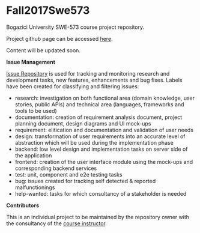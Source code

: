 # Fall2017Swe573
Bogazici University SWE-573 course project repository.

Project github page can be accessed [here](https://huseyin-kilic.github.io/Fall2017Swe573/).

Content will be updated soon.



**Issue Management**

[Issue Repository](https://github.com/Mephala/Fall2016Swe573_healthTracker/issues) is used for tracking and monitoring research and development tasks, new features, enhancements and bug fixes. Labels have been created for classifying and filtering issues:
* research: investigation on both functional area (domain knowledge, user stories, public APIs) and technical area (languages, frameworks and tools to be used)  
* documentation: creation of requirement analysis document, project planning document, design diagrams and UI mock-ups
* requirement: elitication and documentation and validation of user needs
* design: transformation of user requirements into an accurate level of abstraction which will be used during the implementation phase
* backend: low level design and implementation tasks on server side of the application
* frontend: creation of the user interface module using the mock-ups and corresponding backend services
* test: unit, component and e2e testing tasks
* bug: issues created for tracking self detected & reported malfunctionings
* help-wanted: tasks for which consultancy of a stakeholder is needed



**Contributors**

This is an individual project to be maintained by the repository owner with the consultancy of the [course instructor](https://github.com/uskudarli).
